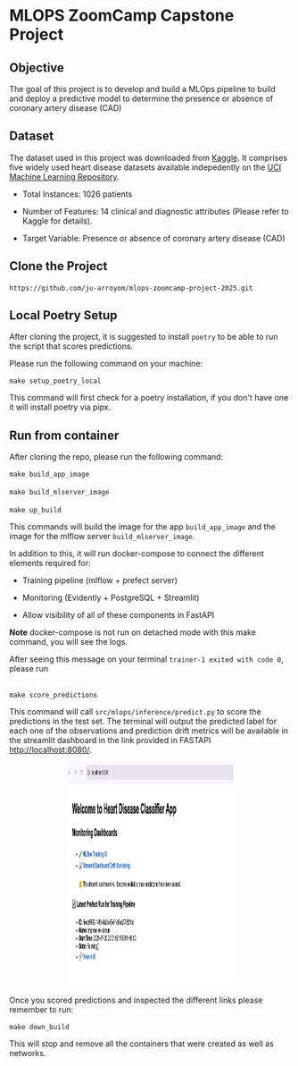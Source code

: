# MLOPS ZoomCamp Capstone Project

## Objective

The goal of this project is to develop and build a MLOps pipeline to build and deploy a predictive model to determine the presence or absence of coronary artery disease (CAD)

## Dataset

The dataset used in this project was downloaded from [Kaggle](https://www.kaggle.com/datasets/iamtanmayshukla/cardiac-arrest-dataset/data). It comprises five widely used heart disease datasets available indepedently on the [UCI Machine Learning Repository](https://archive.ics.uci.edu/).

- Total Instances: 1026 patients

- Number of Features: 14 clinical and diagnostic attributes (Please refer to Kaggle for details).

- Target Variable: Presence or absence of coronary artery disease (CAD)


## Clone the Project 

```
https://github.com/ju-arroyom/mlops-zoomcamp-project-2025.git

```

## Local Poetry Setup

After cloning the project, it is suggested to install `poetry` to be able to run the script that scores predictions.

Please run the following command on your machine:

```
make setup_poetry_local
```

This command will first check for a poetry installation, if you don't have one it will install poetry via pipx.


## Run from container

After cloning the repo, please run the following command:

```
make build_app_image

make build_mlserver_image

make up_build
```

This commands will build the image for the app `build_app_image` and the image for the mlflow server `build_mlserver_image`.

In addition to this, it will run docker-compose to connect the different elements required for:

- Training pipeline  (mlflow + prefect server)

- Monitoring (Evidently + PostgreSQL + Streamlit)

- Allow visibility of all of these components in FastAPI

**Note** docker-compose is not run on detached mode with this make command, you will see the logs.

After seeing this message on your terminal `trainer-1 exited with code 0`, please run 

```

make score_predictions

```

This command will call `src/mlops/inference/predict.py` to score the predictions in the test set. The terminal will output the predicted label for each one of the observations and prediction drift metrics will be available in the streamlit dashboard in the link provided in FASTAPI [http://localhost:8080/](http://localhost:8080/).

<p align="center" width="100%">
  <img src="img/app_screenshot.png" width="300" height="400" class="center">
</p>


Once you scored predictions and inspected the different links please remember to run:

```
make down_build
```

This will stop and remove all the containers that were created as well as networks.
